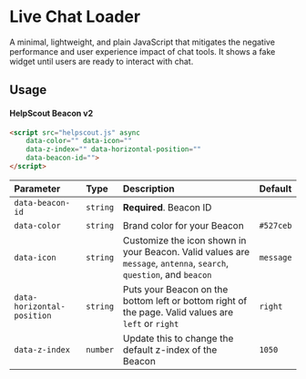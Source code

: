 
# Live Chat Loader

A minimal, lightweight, and plain JavaScript that mitigates the negative performance and user experience impact of chat tools. It shows a fake widget until users are ready to interact with chat.


## Usage

#### HelpScout Beacon v2

```html
<script src="helpscout.js" async
    data-color="" data-icon=""
    data-z-index="" data-horizontal-position=""
    data-beacon-id="">
</script>
```

| Parameter | Type     | Description                | Default          |
| :-------- | :------- | :------------------------- | :--------------- |
| `data-beacon-id` | `string` | **Required**. Beacon ID | |
| `data-color` | `string` | Brand color for your Beacon  | `#527ceb` |
| `data-icon` | `string` | Customize the icon shown in your Beacon. Valid values are `message`, `antenna`, `search`, `question`, and `beacon` | `message` |
| `data-horizontal-position` | `string` | Puts your Beacon on the bottom left or bottom right of the page. Valid values are `left` or `right`  | `right` |
| `data-z-index` | `number` | Update this to change the default z-index of the Beacon  | `1050` |

